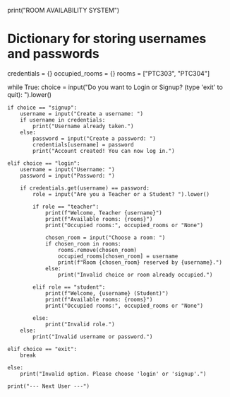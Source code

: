 print("ROOM AVAILABILITY SYSTEM")

# Dictionary for storing usernames and passwords
credentials = {}
occupied_rooms = {}
rooms = ["PTC303", "PTC304"]

while True:
    choice = input("Do you want to Login or Signup? (type 'exit' to quit): ").lower()
    
    if choice == "signup":
        username = input("Create a username: ")
        if username in credentials:
            print("Username already taken.")
        else:
            password = input("Create a password: ")
            credentials[username] = password
            print("Account created! You can now log in.")
    
    elif choice == "login":
        username = input("Username: ")
        password = input("Password: ")
        
        if credentials.get(username) == password:
            role = input("Are you a Teacher or a Student? ").lower()
            
            if role == "teacher":
                print(f"Welcome, Teacher {username}")
                print(f"Available rooms: {rooms}")
                print("Occupied rooms:", occupied_rooms or "None")
                
                chosen_room = input("Choose a room: ")
                if chosen_room in rooms:
                    rooms.remove(chosen_room)
                    occupied_rooms[chosen_room] = username
                    print(f"Room {chosen_room} reserved by {username}.")
                else:
                    print("Invalid choice or room already occupied.")
            
            elif role == "student":
                print(f"Welcome, {username} (Student)")
                print(f"Available rooms: {rooms}")
                print("Occupied rooms:", occupied_rooms or "None")
            
            else:
                print("Invalid role.")
        else:
            print("Invalid username or password.")
    
    elif choice == "exit":
        break

    else:
        print("Invalid option. Please choose 'login' or 'signup'.")
    
    print("--- Next User ---")
